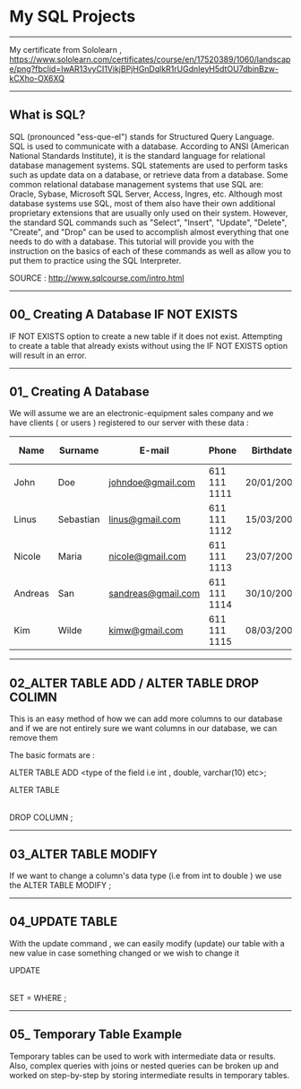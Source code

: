 # My SQL Projects
--------------------------------------------------------------------------------
My certificate from Sololearn , https://www.sololearn.com/certificates/course/en/17520389/1060/landscape/png?fbclid=IwAR13vyCI1VikjBPjHGnDqlkR1rUGdnIeyH5dtOU7dbinBzw-kCXho-OX6XQ

--------------------------------------------------------------------------------
What is SQL?
--------------------------------------------------------------------------------
SQL (pronounced "ess-que-el") stands for Structured Query Language. SQL is used to communicate with a database. According to ANSI (American National Standards Institute), it is the standard language for relational database management systems. SQL statements are used to perform tasks such as update data on a database, or retrieve data from a database. Some common relational database management systems that use SQL are: Oracle, Sybase, Microsoft SQL Server, Access, Ingres, etc. Although most database systems use SQL, most of them also have their own additional proprietary extensions that are usually only used on their system. However, the standard SQL commands such as "Select", "Insert", "Update", "Delete", "Create", and "Drop" can be used to accomplish almost everything that one needs to do with a database. This tutorial will provide you with the instruction on the basics of each of these commands as well as allow you to put them to practice using the SQL Interpreter.


SOURCE : http://www.sqlcourse.com/intro.html



---------------------------------------------------------------------------------------------------------------------------------------------------------------------------------
00_ Creating A Database IF NOT EXISTS
---------------------------------------------------------------------------------------------------------------------------------------------------------------------------------
IF NOT EXISTS option to create a new table if it does not exist. Attempting to create a table that already exists without using the IF NOT EXISTS option will result in an error.


---------------------------------------------------------------------------------------------------------------------------------------------------------------------------------
01_ Creating A Database
---------------------------------------------------------------------------------------------------------------------------------------------------------------------------------

We will assume we are an electronic-equipment sales company and we have clients ( or users ) registered to our server with these data :


| Name | Surname | E-mail | Phone | Birthdate | ID Number | Money Spent |
| --------------- | ---------------- | --------------- | --------------- | --------------- |  --------------- |  --------------- |
| John |  Doe |  johndoe@gmail.com | 611 111 1111 | 20/01/2000 | JO1111111 | 50$ |
| Linus| Sebastian |  linus@gmail.com | 611 111 1112 | 15/03/2001 | LO1222222| 100$ |
| Nicole |  Maria |  nicole@gmail.com | 611 111 1113 | 23/07/2002 | NI1233333 | 75$ |
| Andreas |  San | sandreas@gmail.com | 611 111 1114 | 30/10/2000 | SA1233333 | 93$ |
| Kim |  Wilde | kimw@gmail.com | 611 111 1115 | 08/03/2005 | KW1233335 | 250$ |


---------------------------------------------------------------------------------------------------------------------------------------------------------------------------------
02_ALTER TABLE ADD / ALTER TABLE DROP COLIMN
---------------------------------------------------------------------------------------------------------------------------------------------------------------------------------

This is an easy method of how we can add more columns to our database and if we are not entirely sure we want columns in our database, we can remove them

The basic formats are : 


ALTER TABLE <table name> ADD <column name> <type of the field i.e int , double, varchar(10) etc>;


ALTER TABLE <table name> DROP COLUMN <column name>;




---------------------------------------------------------------------------------------------------------------------------------------------------------------------------------
03_ALTER TABLE MODIFY
---------------------------------------------------------------------------------------------------------------------------------------------------------------------------------
  
  
 If we want to change a column's data type (i.e from int to double ) we use the ALTER TABLE <name of the table> MODIFY <column name > <NEW DATATYPE>;
  
---------------------------------------------------------------------------------------------------------------------------------------------------------------------------------
04_UPDATE TABLE
---------------------------------------------------------------------------------------------------------------------------------------------------------------------------------
With the update command , we can easily modify (update) our table with a new value in case something changed or we wish to change it
  
  
  
  
UPDATE <table name>
SET <field name> = <NEW value>
WHERE <condition equals to>;
  
  
-------------------------------------------------------------------------------------------------------------------------------------------------------------------------------
05_ Temporary Table Example 
---------------------------------------------------------------------------------------------------------------------------------------------------------------------------------

 Temporary tables can be used to work with intermediate data or results. Also, complex queries with joins or nested queries can be broken up and worked on step-by-step by storing intermediate results in temporary tables.

